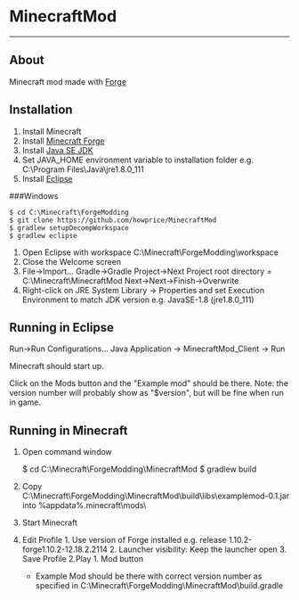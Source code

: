 # MinecraftMod

---

## About

Minecraft mod made with [Forge](https://files.minecraftforge.net/)

## Installation

1. Install Minecraft
2. Install [Minecraft Forge](https://files.minecraftforge.net/)
3. Install [Java SE JDK](http://www.oracle.com/technetwork/java/javase/downloads/jdk8-downloads-2133151.html)
4. Set JAVA_HOME environment variable to installation folder e.g. C:\Program Files\Java\jre1.8.0_111
5. Install [Eclipse](https://eclipse.org/downloads/eclipse-packages/)

###Windows

	$ cd C:\Minecraft\ForgeModding
	$ git clone https://github.com/howprice/MinecraftMod
	$ gradlew setupDecompWorkspace
	$ gradlew eclipse
	
1. Open Eclipse with workspace C:\Minecraft\ForgeModding\workspace
2. Close the Welcome screen
3. File->Import... Gradle->Gradle Project->Next  Project root directory = C:\Minecraft\MinecraftMod Next->Next->Finish->Overwrite
4. Right-click on JRE System Library -> Properties and set Execution Environment to match JDK version e.g. JavaSE-1.8 (jre1.8.0_111)

## Running in Eclipse

Run->Run Configurations... Java Application -> MinecraftMod_Client -> Run

Minecraft should start up.

Click on the Mods button and the "Example mod" should be there. Note: the version number will probably show as "$version", but will be fine when run in game.

## Running in Minecraft

1. Open command window


	$ cd C:\Minecraft\ForgeModding\MinecraftMod
	$ gradlew build

2. Copy C:\Minecraft\ForgeModding\MinecraftMod\build\libs\examplemod-0.1.jar into %appdata%\.minecraft\mods\
3. Start Minecraft 
  1. Edit Profile
    1. Use version of Forge installed e.g. release 1.10.2-forge1.10.2-12.18.2.2114
	2. Launcher visibility: Keep the launcher open
	3. Save Profile
  2.Play
    1. Mod button
      * Example Mod should be there with correct version number as specified in C:\Minecraft\ForgeModding\MinecraftMod\build.gradle 
